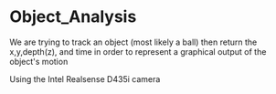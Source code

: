 # Object_Analysis

We are trying to track an object (most likely a ball) then return the x,y,depth(z), and time in order to represent a graphical output of the object's motion

Using the Intel Realsense D435i camera 

